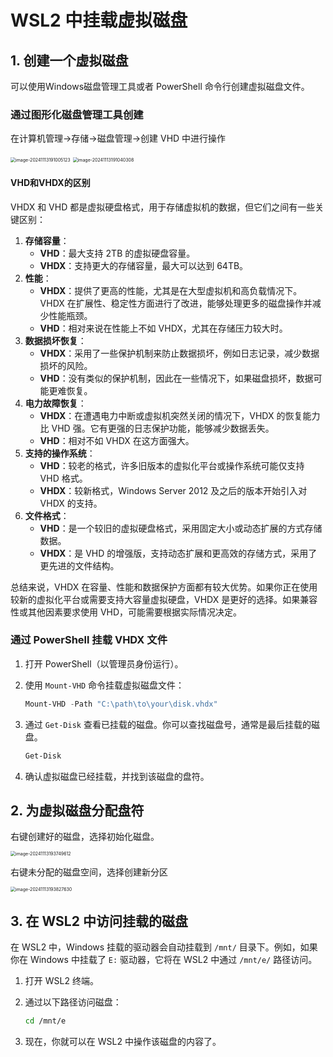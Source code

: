 # WSL2 中挂载虚拟磁盘

## 1. 创建一个虚拟磁盘

可以使用Windows磁盘管理工具或者 PowerShell 命令行创建虚拟磁盘文件。

### 通过图形化磁盘管理工具创建

在计算机管理→存储→磁盘管理→创建 VHD 中进行操作

<img src="http://public.file.lvshuhuai.cn/images\image-20241113191005123.png" alt="image-20241113191005123" style="zoom:50%;" />

<img src="http://public.file.lvshuhuai.cn/images\image-20241113191040308.png" alt="image-20241113191040308" style="zoom:50%;" />

#### VHD和VHDX的区别

VHDX 和 VHD 都是虚拟硬盘格式，用于存储虚拟机的数据，但它们之间有一些关键区别：

1. **存储容量**：
   - **VHD**：最大支持 2TB 的虚拟硬盘容量。
   - **VHDX**：支持更大的存储容量，最大可以达到 64TB。
2. **性能**：
   - **VHDX**：提供了更高的性能，尤其是在大型虚拟机和高负载情况下。VHDX 在扩展性、稳定性方面进行了改进，能够处理更多的磁盘操作并减少性能瓶颈。
   - **VHD**：相对来说在性能上不如 VHDX，尤其在存储压力较大时。
3. **数据损坏恢复**：
   - **VHDX**：采用了一些保护机制来防止数据损坏，例如日志记录，减少数据损坏的风险。
   - **VHD**：没有类似的保护机制，因此在一些情况下，如果磁盘损坏，数据可能更难恢复。
4. **电力故障恢复**：
   - **VHDX**：在遭遇电力中断或虚拟机突然关闭的情况下，VHDX 的恢复能力比 VHD 强。它有更强的日志保护功能，能够减少数据丢失。
   - **VHD**：相对不如 VHDX 在这方面强大。
5. **支持的操作系统**：
   - **VHD**：较老的格式，许多旧版本的虚拟化平台或操作系统可能仅支持 VHD 格式。
   - **VHDX**：较新格式，Windows Server 2012 及之后的版本开始引入对 VHDX 的支持。
6. **文件格式**：
   - **VHD**：是一个较旧的虚拟硬盘格式，采用固定大小或动态扩展的方式存储数据。
   - **VHDX**：是 VHD 的增强版，支持动态扩展和更高效的存储方式，采用了更先进的文件结构。

总结来说，VHDX 在容量、性能和数据保护方面都有较大优势。如果你正在使用较新的虚拟化平台或需要支持大容量虚拟硬盘，VHDX 是更好的选择。如果兼容性或其他因素要求使用 VHD，可能需要根据实际情况决定。

### 通过 PowerShell 挂载 VHDX 文件

1. 打开 PowerShell（以管理员身份运行）。

2. 使用 `Mount-VHD` 命令挂载虚拟磁盘文件：

   ```powershell
   Mount-VHD -Path "C:\path\to\your\disk.vhdx"
   ```

3. 通过 `Get-Disk` 查看已挂载的磁盘。你可以查找磁盘号，通常是最后挂载的磁盘。

   ```powershell
   Get-Disk
   ```

4. 确认虚拟磁盘已经挂载，并找到该磁盘的盘符。

## 2. 为虚拟磁盘分配盘符

右键创建好的磁盘，选择初始化磁盘。

<img src="http://public.file.lvshuhuai.cn/images\image-20241113193749612.png" alt="image-20241113193749612" style="zoom:50%;" />

右键未分配的磁盘空间，选择创建新分区

<img src="http://public.file.lvshuhuai.cn/images\image-20241113193827630.png" alt="image-20241113193827630" style="zoom:50%;" />

## 3. 在 WSL2 中访问挂载的磁盘

在 WSL2 中，Windows 挂载的驱动器会自动挂载到 `/mnt/` 目录下。例如，如果你在 Windows 中挂载了 `E:` 驱动器，它将在 WSL2 中通过 `/mnt/e/` 路径访问。

1. 打开 WSL2 终端。

2. 通过以下路径访问磁盘：

   ```bash
   cd /mnt/e
   ```

3. 现在，你就可以在 WSL2 中操作该磁盘的内容了。
